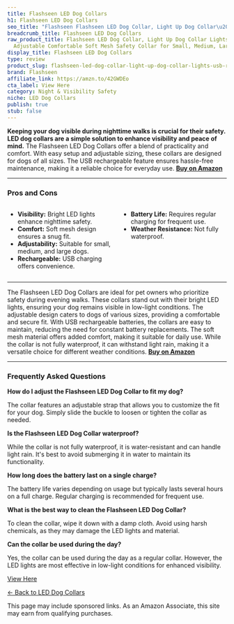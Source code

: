 ```yaml
---
title: Flashseen LED Dog Collars
h1: Flashseen LED Dog Collars
seo_title: "Flashseen Flashseen LED Dog Collar, Light Up Dog Collar\u2026"
breadcrumb_title: Flashseen LED Dog Collars
raw_product_title: Flashseen LED Dog Collar, Light Up Dog Collar Lights USB Rechargeable,
  Adjustable Comfortable Soft Mesh Safety Collar for Small, Medium, Large Dogs
display_title: Flashseen LED Dog Collars
type: review
product_slug: flashseen-led-dog-collar-light-up-dog-collar-lights-usb-rechargeable-ad-6327fbc2
brand: Flashseen
affiliate_link: https://amzn.to/42GWDEo
cta_label: View Here
category: Night & Visibility Safety
niche: LED Dog Collars
publish: true
stub: false
---
```


<div id="intro" class="full-width">
  <p><strong>Keeping your dog visible during nighttime walks is crucial for their safety. LED dog collars are a simple solution to enhance visibility and peace of mind.</strong> The Flashseen LED Dog Collars offer a blend of practicality and comfort. With easy setup and adjustable sizing, these collars are designed for dogs of all sizes. The USB rechargeable feature ensures hassle-free maintenance, making it a reliable choice for everyday use. <a href="https://amzn.to/42GWDEo" rel="nofollow sponsored noopener" target="_blank"><strong>Buy on Amazon</strong></a></p>
</div>

<hr />
<h3 id="pros-cons">Pros and Cons</h3>
<div class="pc-grid" style="display:grid;grid-template-columns:1fr 1fr;gap:16px;">
  <ul>
    <li><strong>Visibility:</strong> Bright LED lights enhance nighttime safety.</li>
    <li><strong>Comfort:</strong> Soft mesh design ensures a snug fit.</li>
    <li><strong>Adjustability:</strong> Suitable for small, medium, and large dogs.</li>
    <li><strong>Rechargeable:</strong> USB charging offers convenience.</li>
  </ul>
  <ul>
    <li><strong>Battery Life:</strong> Requires regular charging for frequent use.</li>
    <li><strong>Weather Resistance:</strong> Not fully waterproof.</li>
  </ul>
</div>
<hr />

<div class="full-width">
  <p>The Flashseen LED Dog Collars are ideal for pet owners who prioritize safety during evening walks. These collars stand out with their bright LED lights, ensuring your dog remains visible in low-light conditions. The adjustable design caters to dogs of various sizes, providing a comfortable and secure fit. With USB rechargeable batteries, the collars are easy to maintain, reducing the need for constant battery replacements. The soft mesh material offers added comfort, making it suitable for daily use. While the collar is not fully waterproof, it can withstand light rain, making it a versatile choice for different weather conditions. <a href="https://amzn.to/42GWDEo" rel="nofollow sponsored noopener" target="_blank"><strong>Buy on Amazon</strong></a></p>
</div>

<hr />
<h3 id="faqs">Frequently Asked Questions</h3>

<p><strong>How do I adjust the Flashseen LED Dog Collar to fit my dog?</strong></p>
<p>The collar features an adjustable strap that allows you to customize the fit for your dog. Simply slide the buckle to loosen or tighten the collar as needed.</p>

<p><strong>Is the Flashseen LED Dog Collar waterproof?</strong></p>
<p>While the collar is not fully waterproof, it is water-resistant and can handle light rain. It's best to avoid submerging it in water to maintain its functionality.</p>

<p><strong>How long does the battery last on a single charge?</strong></p>
<p>The battery life varies depending on usage but typically lasts several hours on a full charge. Regular charging is recommended for frequent use.</p>

<p><strong>What is the best way to clean the Flashseen LED Dog Collar?</strong></p>
<p>To clean the collar, wipe it down with a damp cloth. Avoid using harsh chemicals, as they may damage the LED lights and material.</p>

<p><strong>Can the collar be used during the day?</strong></p>
<p>Yes, the collar can be used during the day as a regular collar. However, the LED lights are most effective in low-light conditions for enhanced visibility.</p>
<p><a class="btn" href="https://amzn.to/42GWDEo" target="_blank" rel="nofollow sponsored noopener">View Here</a></p>
<p><a href="/roundups/night-visibility-safety/led-dog-collars/">← Back to LED Dog Collars</a></p>
<aside class="disclosure">This page may include sponsored links. As an Amazon Associate, this site may earn from qualifying purchases.</aside>
